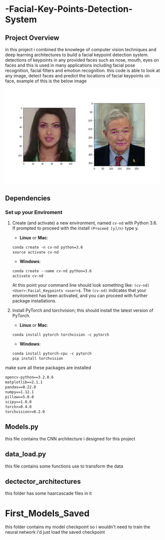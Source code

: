 [//]: # (Image References)

[image1]: ./images/key_pts_example.png "Facial Keypoint Detection"

# -Facial-Key-Points-Detection-System

## Project Overview
in this project i combined the knowlege of computer vision techniques and deep learning architectures to build a facial keypoint detection system.
detections of keypoints in any provided faces such as nose, mouth, eyes on faces and this is used in many applications including facial pose recognition, facial filters and emotion recognition. this code is able to look at any image, detect faces and predict the locations of facial keypoints on face, example of this is the below image

![Facial Keypoint Detection][image1]


## Dependencies
### Set up your Enviroment
1. Create (and activate) a new environment, named `cv-nd` with Python 3.6. If prompted to proceed with the install `(Proceed [y]/n)` type y.

	- __Linux__ or __Mac__: 
	```
	conda create -n cv-nd python=3.6
	source activate cv-nd
	```
	- __Windows__: 
	```
	conda create --name cv-nd python=3.6
	activate cv-nd
	```
	
	At this point your command line should look something like: `(cv-nd) <User>:Facial_Keypoints <user>$`. The `(cv-nd)` indicates that your environment has been activated, and you can proceed with further package installations.

2. Install PyTorch and torchvision; this should install the latest version of PyTorch.
	
	- __Linux__ or __Mac__: 
	```
	conda install pytorch torchvision -c pytorch 
	```
	- __Windows__: 
	```
	conda install pytorch-cpu -c pytorch
	pip install torchvision
	```
make sure all these packages are installed
```
opencv-python==3.2.0.6
matplotlib==2.1.1
pandas==0.22.0
numpy==1.12.1
pillow==5.0.0
scipy==1.0.0
torch>=0.4.0
torchvision>=0.2.0
```

## Models.py 
this file contains the CNN architecture i designed for this project

## data_load.py
this file contains some functions use to transform the data

## dectector_architectures
this folder has some haarcascade files in it

# First_Models_Saved
this folder contains my model checkpoint so i wouldn't need to train the neural network i'd just load the saved checkpoint
